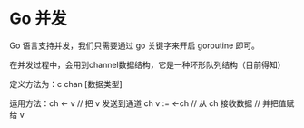 # Go 并发

Go 语言支持并发，我们只需要通过 go 关键字来开启 goroutine 即可。

在并发过程中，会用到channel数据结构，它是一种环形队列结构（目前得知）

定义方法为：c chan [数据类型]

运用方法：ch <- v    // 把 v 发送到通道 ch
		  v := <-ch  // 从 ch 接收数据
					 // 并把值赋给 v

